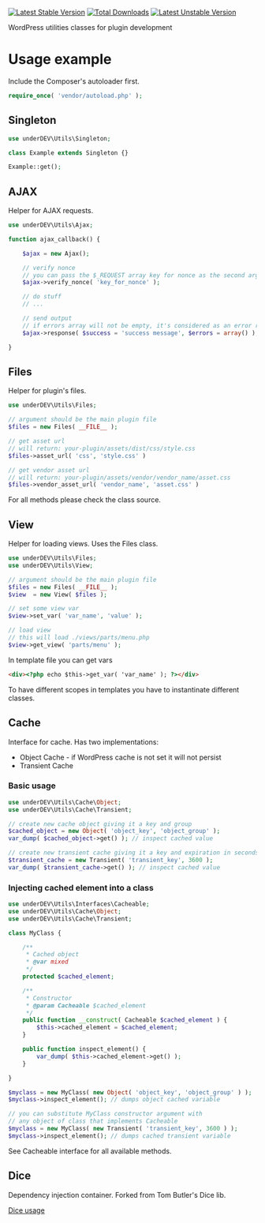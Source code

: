 [![Latest Stable Version](https://poser.pugx.org/underdev/utils/v/stable)](https://packagist.org/packages/underdev/utils) [![Total Downloads](https://poser.pugx.org/underdev/utils/downloads)](https://packagist.org/packages/underdev/utils) [![Latest Unstable Version](https://poser.pugx.org/underdev/utils/v/unstable)](https://packagist.org/packages/underdev/utils)

WordPress utilities classes for plugin development

# Usage example

Include the Composer's autoloader first.

```php
require_once( 'vendor/autoload.php' );
```

## Singleton

```php
use underDEV\Utils\Singleton;

class Example extends Singleton {}

Example::get();
```

## AJAX

Helper for AJAX requests.

```php
use underDEV\Utils\Ajax;

function ajax_callback() {

	$ajax = new Ajax();

	// verify nonce
	// you can pass the $_REQUEST array key for nonce as the second argument
	$ajax->verify_nonce( 'key_for_nonce' );

	// do stuff
	// ...

	// send output
	// if errors array will not be empty, it's considered as an error respose
	$ajax->response( $success = 'success message', $errors = array() );

}
```

## Files

Helper for plugin's files.

```php
use underDEV\Utils\Files;

// argument should be the main plugin file
$files = new Files( __FILE__ );

// get asset url
// will return: your-plugin/assets/dist/css/style.css
$files->asset_url( 'css', 'style.css' )

// get vendor asset url
// will return: your-plugin/assets/vendor/vendor_name/asset.css
$files->vendor_asset_url( 'vendor_name', 'asset.css' )
```

For all methods please check the class source.

## View

Helper for loading views. Uses the Files class.

```php
use underDEV\Utils\Files;
use underDEV\Utils\View;

// argument should be the main plugin file
$files = new Files( __FILE__ );
$view  = new View( $files );

// set some view var
$view->set_var( 'var_name', 'value' );

// load view
// this will load ./views/parts/menu.php
$view->get_view( 'parts/menu' );
```

In template file you can get vars

```html
<div><?php echo $this->get_var( 'var_name' ); ?></div>
```

To have different scopes in templates you have to instantinate different classes.

## Cache

Interface for cache. Has two implementations:
* Object Cache - if WordPress cache is not set it will not persist
* Transient Cache

### Basic usage

```php
use underDEV\Utils\Cache\Object;
use underDEV\Utils\Cache\Transient;

// create new cache object giving it a key and group
$cached_object = new Object( 'object_key', 'object_group' );
var_dump( $cached_object->get() ); // inspect cached value

// create new transient cache giving it a key and expiration in seconds
$transient_cache = new Transient( 'transient_key', 3600 );
var_dump( $transient_cache->get() ); // inspect cached value
```

### Injecting cached element into a class

```php
use underDEV\Utils\Interfaces\Cacheable;
use underDEV\Utils\Cache\Object;
use underDEV\Utils\Cache\Transient;

class MyClass {

	/**
	 * Cached object
	 * @var mixed
	 */
	protected $cached_element;

	/**
	 * Constructor
	 * @param Cacheable $cached_element
	 */
	public function __construct( Cacheable $cached_element ) {
		$this->cached_element = $cached_element;
	}

	public function inspect_element() {
		var_dump( $this->cached_element->get() );
	}

}

$myclass = new MyClass( new Object( 'object_key', 'object_group' ) );
$myclass->inspect_element(); // dumps object cached variable

// you can substitute MyClass constructor argument with
// any object of class that implements Cacheable
$myclass = new MyClass( new Transient( 'transient_key', 3600 ) );
$myclass->inspect_element(); // dumps cached transient variable
```

See Cacheable interface for all available methods.

## Dice

Dependency injection container. Forked from Tom Butler's Dice lib.

[Dice usage](https://r.je/dice.html)
